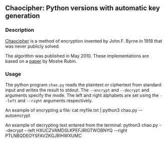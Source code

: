 ## Chaocipher:  Python versions with automatic key generation


### Description

[Chaocipher](http://en.wikipedia.org/wiki/Chaocipher) is a method of
encryption invented by John F. Byrne in 1918 that was never publicly
solved.

The algorithm was published in May 2010. These implementations are
based on a
[paper](http://www.mountainvistasoft.com/chaocipher/ActualChaocipher/Chaocipher-Revealed-Algorithm.pdf)
by Moshe Rubin.

### Usage



The python program `chao.py` reads the plaintext or ciphertext from
standard input and writes the result to stdout.  The `--encrypt` and `--decrypt` and  arguments specify the
mode. The left and right
alphabets are set using the `--left` and `--right` arguments
respectively.

An example of encrypting a file:
    cat myfile.txt | python3 chao.py --autoencrypt

An example of decrypting text entered from the terminal:
    python3 chao.py --decrypt --left HXUCZVAMDSLKPEFJRIGTWOBNYQ --right PTLNBQDEOYSFAVZKGJRIHWXUMC
